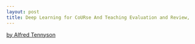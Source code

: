 ```yaml
---
layout: post
title: Deep Learning for CoURse And Teaching Evaluation and Review, 
---
```




[by Alfred Tennyson](https://en.wikisource.org/wiki/Home_They_Brought_Her_Warrior_Dead)